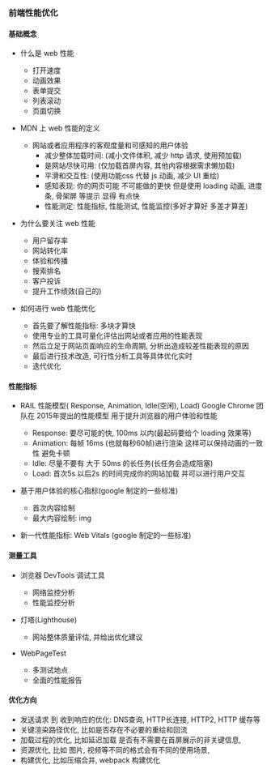 ### 前端性能优化
#### 基础概念
- 什么是 web 性能
    - 打开速度
    - 动画效果
    - 表单提交
    - 列表滚动
    - 页面切换
- MDN 上 web 性能的定义
    - 网站或者应用程序的客观度量和可感知的用户体验
        - 减少整体加载时间: (减小文件体积, 减少 http 请求, 使用预加载)
        - 是网站尽快可用: (仅加载首屏内容, 其他内容根据需求懒加载)
        - 平滑和交互性: (使用功能css 代替 js 动画, 减少 UI 重绘)
        - 感知表现: 你的网页可能 不可能做的更快 但是使用 loading 动画, 进度条, 骨架屏 等提示  显得 有点快
        - 性能测定: 性能指标, 性能测试, 性能监控(多好才算好  多差才算差)
- 为什么要关注 web 性能
    - 用户留存率
    - 网站转化率
    - 体验和传播
    - 搜索排名
    - 客户投诉
    - 提升工作绩效(自己的)

- 如何进行 web 性能优化
    - 首先要了解性能指标: 多块才算快
    - 使用专业的工具可量化评估出网站或者应用的性能表现
    - 然后立足于网站页面响应的生命周期, 分析出造成较差性能表现的原因
    - 最后进行技术改造, 可行性分析工具等具体优化实时
    - 迭代优化

#### 性能指标
- RAIL 性能模型( Response, Animation, Idle(空闲), Load) Google Chrome 团队在 2015年提出的性能模型 用于提升浏览器的用户体验和性能
    - Response: 要尽可能的快, 100ms 以内(最起码要给个 loading 效果等)
    - Animation: 每帧 16ms (也就每秒60帧)进行渲染 这样可以保持动画的一致性 避免卡顿
    - Idle: 尽量不要有 大于 50ms 的长任务(长任务会造成阻塞)
    - Load: 首次5s 以后2s 的时间完成你的网站加载 并可以进行用户交互
- 基于用户体验的核心指标(google 制定的一些标准)
    - 首次内容绘制
    - 最大内容绘制: img 

- 新一代性能指标: Web Vitals (google 制定的一些标准)

#### 测量工具
- 浏览器 DevTools 调试工具
    - 网络监控分析
    - 性能监控分析

- 灯塔(Lighthouse)
    - 网站整体质量评估, 并给出优化建议

- WebPageTest
    - 多测试地点
    - 全面的性能报告

#### 优化方向
- 发送请求 到 收到响应的优化: DNS查询, HTTP长连接, HTTP2, HTTP 缓存等
- 关键渲染路径优化, 比如是否存在不必要的重绘和回流
- 加载过程的优化, 比如延迟加载 是否有不需要在首屏展示的非关键信息, 
- 资源优化, 比如 图片, 视频等不同的格式会有不同的使用场景, 
- 构建优化, 比如压缩合并, webpack 构建优化
